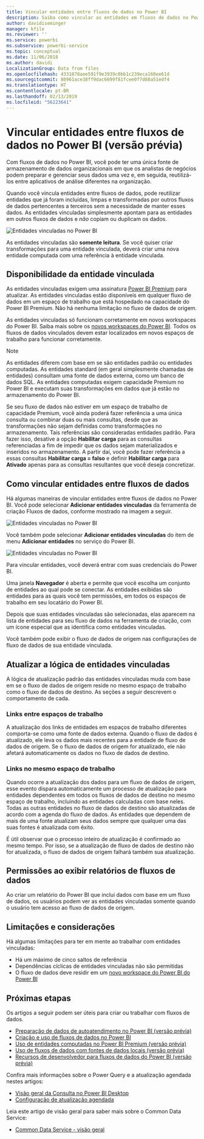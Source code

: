 ```yaml
---
title: Vincular entidades entre fluxos de dados no Power BI
description: Saiba como vincular as entidades em fluxos de dados no Power BI
author: davidiseminger
manager: kfile
ms.reviewer: ''
ms.service: powerbi
ms.subservice: powerbi-service
ms.topic: conceptual
ms.date: 11/06/2018
ms.author: davidi
LocalizationGroup: Data from files
ms.openlocfilehash: 4331878aee591f9e3939c0bb1c239eca160ee61d
ms.sourcegitcommit: 80961ace38ff9dac6699f81fcee0f7d88a51edf4
ms.translationtype: HT
ms.contentlocale: pt-BR
ms.lasthandoff: 02/13/2019
ms.locfileid: "56223641"
---
```

# <a name="link-entities-between-dataflows-in-power-bi-preview"></a>Vincular entidades entre fluxos de dados no Power BI (versão prévia)

Com fluxos de dados no Power BI, você pode ter uma única fonte de armazenamento de dados organizacionais em que os analistas de negócios podem preparar e gerenciar seus dados uma vez e, em seguida, reutilizá-los entre aplicativos de análise diferentes na organização. 

Quando você vincula entidades entre fluxos de dados, pode reutilizar entidades que já foram incluídas, limpas e transformadas por outros fluxos de dados pertencentes a terceiros sem a necessidade de manter esses dados. As entidades vinculadas simplesmente apontam para as entidades em outros fluxos de dados e *não* copiam ou duplicam os dados.

![Entidades vinculadas no Power BI](media/service-dataflows-linked-entities/linked-entities_00.png)

As entidades vinculadas são **somente leitura**. Se você quiser criar transformações para uma entidade vinculada, deverá criar uma nova entidade computada com uma referência à entidade vinculada.

## <a name="linked-entity-availability"></a>Disponibilidade da entidade vinculada

As entidades vinculadas exigem uma assinatura [Power BI Premium](service-premium.md) para atualizar. As entidades vinculadas estão disponíveis em qualquer fluxo de dados em um espaço de trabalho que está hospedado na capacidade do Power BI Premium. Não há nenhuma limitação no fluxo de dados de origem.

As entidades vinculadas só funcionam corretamente em novos workspaces do Power BI. Saiba mais sobre os [novos workspaces do Power BI](service-create-the-new-workspaces.md). Todos os fluxos de dados vinculados devem estar localizados em novos espaços de trabalho para funcionar corretamente.

> [!NOTE]
> As entidades diferem com base em se são entidades padrão ou entidades computadas. As entidades standard (em geral simplesmente chamadas de entidades) consultam uma fonte de dados externa, como um banco de dados SQL. As entidades computadas exigem capacidade Premium no Power BI e executam suas transformações em dados que já estão no armazenamento do Power BI. 
>
>Se seu fluxo de dados não estiver em um espaço de trabalho de capacidade Premium, você ainda poderá fazer referência a uma única consulta ou combinar duas ou mais consultas, desde que as transformações não sejam definidas como transformações no armazenamento. Tais referências são consideradas entidades padrão. Para fazer isso, desative a opção **Habilitar carga** para as consultas referenciadas a fim de impedir que os dados sejam materializados e inseridos no armazenamento. A partir daí, você pode fazer referência a essas consultas **Habilitar carga = falso** e definir **Habilitar carga** para **Ativado** apenas para as consultas resultantes que você deseja concretizar.


## <a name="how-to-link-entities-between-dataflows"></a>Como vincular entidades entre fluxos de dados

Há algumas maneiras de vincular entidades entre fluxos de dados no Power BI. Você pode selecionar **Adicionar entidades vinculadas** da ferramenta de criação Fluxos de dados, conforme mostrado na imagem a seguir. 

![Entidades vinculadas no Power BI](media/service-dataflows-linked-entities/linked-entities_00.png)

Você também pode selecionar **Adicionar entidades vinculadas** do item de menu **Adicionar entidades** no serviço do Power BI.

![Entidades vinculadas no Power BI](media/service-dataflows-linked-entities/linked-entities_01.png)

Para vincular entidades, você deverá entrar com suas credenciais do Power BI.

Uma janela **Navegador** é aberta e permite que você escolha um conjunto de entidades ao qual pode se conectar. As entidades exibidas são entidades para as quais você tem permissões, em todos os espaços de trabalho em seu locatário do Power BI. 

Depois que suas entidades vinculadas são selecionadas, elas aparecem na lista de entidades para seu fluxo de dados na ferramenta de criação, com um ícone especial que as identifica como entidades vinculadas.

Você também pode exibir o fluxo de dados de origem nas configurações de fluxo de dados de sua entidade vinculada.

## <a name="refresh-logic-of-linked-entities"></a>Atualizar a lógica de entidades vinculadas
A lógica de atualização padrão das entidades vinculadas muda com base em se o fluxo de dados de origem reside no mesmo espaço de trabalho como o fluxo de dados de destino. As seções a seguir descrevem o comportamento de cada.

### <a name="links-between-workspaces"></a>Links entre espaços de trabalho

A atualização dos links de entidades em espaços de trabalho diferentes comporta-se como uma fonte de dados externa. Quando o fluxo de dados é atualizado, ele leva os dados mais recentes para a entidade de fluxo de dados de origem. Se o fluxo de dados de origem for atualizado, ele não afetará automaticamente os dados no fluxo de dados de destino.

### <a name="links-in-the-same-workspace"></a>Links no mesmo espaço de trabalho

Quando ocorre a atualização dos dados para um fluxo de dados de origem, esse evento dispara automaticamente um processo de atualização para entidades dependentes em todos os fluxos de dados de destino no mesmo espaço de trabalho, incluindo as entidades calculadas com base neles. Todas as outras entidades no fluxo de dados de destino são atualizadas de acordo com a agenda do fluxo de dados. As entidades que dependem de mais de uma fonte atualizam seus dados sempre que qualquer uma das suas fontes é atualizada com êxito.

É útil observar que o processo inteiro de atualização é confirmado ao mesmo tempo. Por isso, se a atualização de fluxo de dados de destino não for atualizada, o fluxo de dados de origem falhará também sua atualização.

## <a name="permissions-when-viewing-reports-from-dataflows"></a>Permissões ao exibir relatórios de fluxos de dados

Ao criar um relatório do Power BI que inclui dados com base em um fluxo de dados, os usuários podem ver as entidades vinculadas somente quando o usuário tem acesso ao fluxo de dados de origem.

## <a name="limitations-and-considerations"></a>Limitações e considerações

Há algumas limitações para ter em mente ao trabalhar com entidades vinculadas:

* Há um máximo de cinco saltos de referência
* Dependências cíclicas de entidades vinculadas não são permitidas
* O fluxo de dados deve residir em um [novo workspace do Power BI do Power BI](service-create-the-new-workspaces.md)


## <a name="next-steps"></a>Próximas etapas

Os artigos a seguir podem ser úteis para criar ou trabalhar com fluxos de dados. 

* [Preparação de dados de autoatendimento no Power BI (versão prévia)](service-dataflows-overview.md)
* [Criação e uso de fluxos de dados no Power BI](service-dataflows-create-use.md)
* [Uso de entidades computadas no Power BI Premium (versão prévia)](service-dataflows-computed-entities-premium.md)
* [Uso de fluxos de dados com fontes de dados locais (versão prévia)](service-dataflows-on-premises-gateways.md)
* [Recursos de desenvolvedor para fluxos de dados do Power BI (versão prévia)](service-dataflows-developer-resources.md)

Confira mais informações sobre o Power Query e a atualização agendada nestes artigos:
* [Visão geral da Consulta no Power BI Desktop](desktop-query-overview.md)
* [Configuração de atualização agendada](refresh-scheduled-refresh.md)

Leia este artigo de visão geral para saber mais sobre o Common Data Service:
* [Common Data Service - visão geral ](https://docs.microsoft.com/powerapps/common-data-model/overview)

